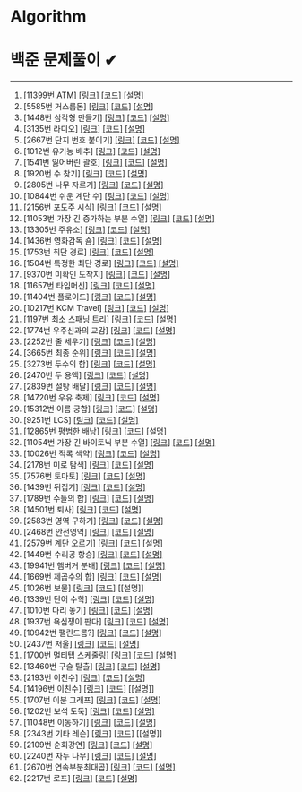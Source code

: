 # Algorithm
백준 문제풀이 ✔
======================


- - -
1.  [11399번 ATM] [[링크]](https://www.acmicpc.net/problem/11399)  [[코드]](https://github.com/jgyy4775/Algorithm/blob/main/code/11399.py) [[설명]](https://blog.naver.com/jgyy4775/222535895598)
2.  [5585번 거스름돈] [[링크]](https://www.acmicpc.net/problem/5585)  [[코드]](https://github.com/jgyy4775/Algorithm/blob/main/code/5585.py)  [[설명]](https://blog.naver.com/jgyy4775/222535911712)
3.  [1448번 삼각형 만들기] [[링크]](https://www.acmicpc.net/problem/1448)  [[코드]](https://github.com/jgyy4775/Algorithm/tree/main/code)  [[설명]](https://blog.naver.com/jgyy4775/222536041429)
4.  [3135번 라디오]  [[링크]](https://www.acmicpc.net/problem/3135)  [[코드]](https://github.com/jgyy4775/Algorithm/blob/main/code/3135.py)  [[설명]](https://blog.naver.com/jgyy4775/222536940311)
5.  [2667번 단지 번호 붙이기] [[링크]](https://www.acmicpc.net/problem/2667)  [[코드]](https://github.com/jgyy4775/Algorithm/blob/main/code/2667.py)  [[설명]](https://blog.naver.com/jgyy4775/222539159215)
6.  [1012번 유기농 배추] [[링크]](https://www.acmicpc.net/problem/1012)  [[코드]](https://github.com/jgyy4775/Algorithm/blob/main/code/1012.py)  [[설명]](https://blog.naver.com/jgyy4775/222539617471)
7.  [1541번 잃어버린 괄호] [[링크]](https://www.acmicpc.net/problem/1541)  [[코드]](https://github.com/jgyy4775/Algorithm/blob/main/code/1541.py)  [[설명]](https://blog.naver.com/jgyy4775/222541738965)
8.  [1920번 수 찾기] [[링크]](https://www.acmicpc.net/problem/1920)  [[코드]](https://github.com/jgyy4775/Algorithm/blob/main/code/1920.py)  [[설명]](https://blog.naver.com/jgyy4775/222543093003)
9.  [2805번 나무 자르기] [[링크]](https://www.acmicpc.net/problem/2805)  [[코드]](https://github.com/jgyy4775/Algorithm/blob/main/code/2805.py)  [[설명]](https://blog.naver.com/jgyy4775/222543169715)
10.  [10844번 쉬운 계단 수] [[링크]](https://www.acmicpc.net/problem/10844)  [[코드]](https://github.com/jgyy4775/Algorithm/blob/main/code/10844.py)  [[설명]](https://blog.naver.com/jgyy4775/222544321740)
11.  [2156번 포도주 시식] [[링크]](https://www.acmicpc.net/problem/2156)  [[코드]](https://github.com/jgyy4775/Algorithm/blob/main/code/2156.py)  [[설명]](https://blog.naver.com/jgyy4775/222545227752)
12.  [11053번 가장 긴 증가하는 부분 수열] [[링크]](https://www.acmicpc.net/problem/11053)  [[코드]](https://github.com/jgyy4775/Algorithm/blob/main/code/11053.py)  [[설명]](https://blog.naver.com/jgyy4775/222545285511)
13.  [13305번 주유소] [[링크]](https://www.acmicpc.net/problem/13305)  [[코드]](https://github.com/jgyy4775/Algorithm/blob/main/code/13305.py)  [[설명]](https://blog.naver.com/jgyy4775/222546979340)
14.  [1436번 영화감독 숌] [[링크]](https://www.acmicpc.net/problem/1436)  [[코드]](https://github.com/jgyy4775/Algorithm/blob/main/code/1436.py)  [[설명]](https://blog.naver.com/jgyy4775/222548037031)
15.  [1753번 최단 경로] [[링크]](https://www.acmicpc.net/problem/1753)  [[코드]](https://github.com/jgyy4775/Algorithm/blob/main/code/1753.py)  [[설명]](https://blog.naver.com/jgyy4775/222551427268)
16.  [1504번 특정한 최단 경로] [[링크]](https://www.acmicpc.net/problem/1504)  [[코드]](https://github.com/jgyy4775/Algorithm/blob/main/code/1504.py)  [[설명]](https://blog.naver.com/jgyy4775/222554236355)
17.  [9370번 미확인 도착지] [[링크]](https://www.acmicpc.net/problem/9370)  [[코드]](https://github.com/jgyy4775/Algorithm/blob/main/code/9370.py)  [[설명]](https://blog.naver.com/jgyy4775/222554544879)
18.  [11657번 타임머신] [[링크]](https://www.acmicpc.net/problem/11657)  [[코드]](https://github.com/jgyy4775/Algorithm/blob/main/code/11657.py)  [[설명]](https://blog.naver.com/jgyy4775/222555289256)
19.  [11404번 플로이드] [[링크]](https://www.acmicpc.net/problem/11404)  [[코드]](https://github.com/jgyy4775/Algorithm/blob/main/code/11404.py)  [[설명]](https://blog.naver.com/jgyy4775/222555328095)
20.  [10217번 KCM Travel] [[링크]](https://www.acmicpc.net/problem/10217)  [[코드]](https://github.com/jgyy4775/Algorithm/blob/main/code/10217.py)  [[설명]](https://blog.naver.com/jgyy4775/222555788026)
21.  [1197번 최소 스패닝 트리] [[링크]](https://www.acmicpc.net/problem/1197)  [[코드]](https://github.com/jgyy4775/Algorithm/blob/main/code/1197.py)  [[설명]](https://blog.naver.com/jgyy4775/222557509150)
22.  [1774번 우주신과의 교감] [[링크]](https://www.acmicpc.net/problem/1774)  [[코드]](https://github.com/jgyy4775/Algorithm/blob/main/code/1174.py)  [[설명]](https://blog.naver.com/jgyy4775/222557774551)
23.  [2252번 줄 세우기] [[링크]](https://www.acmicpc.net/problem/2252)  [[코드]](https://github.com/jgyy4775/Algorithm/blob/main/code/2252.py)  [[설명]](https://blog.naver.com/jgyy4775/222557819537)
24.  [3665번 최종 순위] [[링크]](https://www.acmicpc.net/problem/3665)  [[코드]](https://github.com/jgyy4775/Algorithm/blob/main/code/3665.py)  [[설명]](https://blog.naver.com/jgyy4775/222558434495)
25.  [3273번 두수의 합]  [[링크]](https://www.acmicpc.net/problem/3273)  [[코드]](https://github.com/jgyy4775/Algorithm/blob/main/code/3273.py)  [[설명]](https://blog.naver.com/jgyy4775/222558697139)
26.  [2470번 두 용액] [[링크]](https://www.acmicpc.net/problem/2470)  [[코드]](https://github.com/jgyy4775/Algorithm/blob/main/code/2470.py)  [[설명]](https://blog.naver.com/jgyy4775/222558766309)
27.  [2839번 설탕 배달] [[링크]](https://www.acmicpc.net/problem/2839)  [[코드]](https://github.com/jgyy4775/Algorithm/blob/main/code/2839.py)  [[설명]](https://blog.naver.com/jgyy4775/222559671671)
28.  [14720번 우유 축제] [[링크]](https://www.acmicpc.net/problem/14720)  [[코드]](https://github.com/jgyy4775/Algorithm/blob/main/code/14720.py)  [[설명]](https://blog.naver.com/jgyy4775/222560371669)
29.  [15312번 이름 궁합] [[링크]](https://www.acmicpc.net/problem/15312)  [[코드]](https://github.com/jgyy4775/Algorithm/blob/main/code/15312.py)  [[설명]](https://blog.naver.com/jgyy4775/222560563281)
30.  [9251번 LCS] [[링크]](https://www.acmicpc.net/problem/9251)  [[코드]](https://github.com/jgyy4775/Algorithm/blob/main/code/9251.py)  [[설명]](https://blog.naver.com/jgyy4775/222561302324)
31.  [12865번 평범한 배낭] [[링크]](https://www.acmicpc.net/problem/12865)  [[코드]](https://github.com/jgyy4775/Algorithm/blob/main/code/12865.py)  [[설명]](https://blog.naver.com/jgyy4775/222561995801)
32.  [11054번 가장 긴 바이토닉 부분 수열] [[링크]](https://www.acmicpc.net/problem/11054)  [[코드]](https://github.com/jgyy4775/Algorithm/blob/main/code/11054.py)  [[설명]](https://blog.naver.com/jgyy4775/222562185781)
33.  [10026번 적록 색약] [[링크]](https://www.acmicpc.net/problem/10026)  [[코드]](https://github.com/jgyy4775/Algorithm/blob/main/code/10026.py)  [[설명]](https://blog.naver.com/jgyy4775/222562410449)
34.  [2178번 미로 탐색]  [[링크]](https://www.acmicpc.net/problem/2178)  [[코드]](https://github.com/jgyy4775/Algorithm/blob/main/code/2178.py)  [[설명]](https://blog.naver.com/jgyy4775/222563262440)
35.  [7576번 토마토]  [[링크]](https://www.acmicpc.net/problem/7576)  [[코드]](https://github.com/jgyy4775/Algorithm/blob/main/code/7576.py)  [[설명]](https://blog.naver.com/jgyy4775/222563474220)
36.  [1439번 뒤집기]  [[링크]](https://www.acmicpc.net/problem/1439)  [[코드]](https://github.com/jgyy4775/Algorithm/blob/main/code/1439.py)  [[설명]](https://blog.naver.com/jgyy4775/222564144575)
37.  [1789번 수들의 합]  [[링크]](https://www.acmicpc.net/problem/1789)  [[코드]](https://github.com/jgyy4775/Algorithm/blob/main/code/1789.py)  [[설명]](https://blog.naver.com/jgyy4775/222564191903)
38.  [14501번 퇴사]  [[링크]](https://www.acmicpc.net/problem/14501)  [[코드]](https://github.com/jgyy4775/Algorithm/blob/main/code/14501.py)  [[설명]](https://blog.naver.com/jgyy4775/222564458273)
39.  [2583번 영역 구하기]  [[링크]](https://www.acmicpc.net/problem/2583)  [[코드]](https://github.com/jgyy4775/Algorithm/blob/main/code/2583.py)  [[설명]](https://blog.naver.com/jgyy4775/222565176838)
40.  [2468번 안전영역]  [[링크]](https://www.acmicpc.net/problem/2468)  [[코드]](https://github.com/jgyy4775/Algorithm/blob/main/code/2468.py)  [[설명]](https://blog.naver.com/jgyy4775/222565285758)
41.  [2579번 계단 오르기]  [[링크]](https://www.acmicpc.net/problem/2579)  [[코드]](https://github.com/jgyy4775/Algorithm/blob/main/code/2579.py)  [[설명]](https://blog.naver.com/jgyy4775/222565456840)
42.  [1449번 수리공 항승]  [[링크]](https://www.acmicpc.net/problem/1449)  [[코드]](https://github.com/jgyy4775/Algorithm/blob/main/code/1449.py)  [[설명]](https://blog.naver.com/jgyy4775/222566187398)
43.  [19941번 햄버거 분배]  [[링크]](https://www.acmicpc.net/problem/19941)  [[코드]](https://github.com/jgyy4775/Algorithm/blob/main/code/19941.py)  [[설명]](https://blog.naver.com/jgyy4775/222566241988)
44.  [1669번 제곱수의 합]  [[링크]](https://www.acmicpc.net/problem/1669)  [[코드]](https://github.com/jgyy4775/Algorithm/blob/main/code/1669.py)  [[설명]](https://blog.naver.com/jgyy4775/222566417802)
45.  [1026번 보물]  [[링크]](https://www.acmicpc.net/problem/1026)  [[코드]](https://github.com/jgyy4775/Algorithm/blob/main/code/1026.py)  [[설명]]
46.  [1339번 단어 수학]  [[링크]](https://www.acmicpc.net/problem/1339)  [[코드]](https://github.com/jgyy4775/Algorithm/blob/main/code/1339.py)  [[설명]](https://blog.naver.com/jgyy4775/222567830939)
47.  [1010번 다리 놓기]  [[링크]](https://www.acmicpc.net/problem/1010)  [[코드]](https://github.com/jgyy4775/Algorithm/blob/main/code/1010.py)  [[설명]](https://blog.naver.com/jgyy4775/222567995736)
48.  [1937번 욕심쟁이 판다]  [[링크]](https://www.acmicpc.net/problem/1937)  [[코드]](https://github.com/jgyy4775/Algorithm/blob/main/code/1937.py)  [[설명]](https://blog.naver.com/jgyy4775/222568968494)
49.  [10942번 팰린드롬?]  [[링크]](https://www.acmicpc.net/problem/10942)  [[코드]](https://github.com/jgyy4775/Algorithm/blob/main/code/10942.py)  [[설명]](https://blog.naver.com/jgyy4775/222569235626)
50.  [2437번 저울]  [[링크]](https://www.acmicpc.net/problem/2437)  [[코드]](https://github.com/jgyy4775/Algorithm/blob/main/code/2437.py)  [[설명]](https://blog.naver.com/jgyy4775/222569977680)
51.  [1700번 멀티탭 스케줄링]  [[링크]](https://www.acmicpc.net/problem/1700)  [[코드]](https://github.com/jgyy4775/Algorithm/blob/main/code/1700.py)  [[설명]](https://blog.naver.com/jgyy4775/222570223571)
52.  [13460번 구슬 탈출]  [[링크]](https://www.acmicpc.net/problem/13460)  [[코드]](https://github.com/jgyy4775/Algorithm/blob/main/code/13460.py)  [[설명]](https://blog.naver.com/jgyy4775/222571300030)
53.  [2193번 이친수]  [[링크]](https://www.acmicpc.net/problem/2193)  [[코드]](https://github.com/jgyy4775/Algorithm/blob/main/code/2193.py)  [[설명]](https://blog.naver.com/jgyy4775/222571339737)
54.  [14196번 이친수]  [[링크]](https://www.acmicpc.net/problem/14196)  [[코드]](https://github.com/jgyy4775/Algorithm/blob/main/code/14196.py)  [[설명]]
55.  [1707번 이분 그래프]  [[링크]](https://www.acmicpc.net/problem/1707)  [[코드]](https://github.com/jgyy4775/Algorithm/blob/main/code/1707.py)  [[설명]](https://blog.naver.com/jgyy4775/222572125945)
56.  [1202번 보석 도둑]  [[링크]](https://www.acmicpc.net/problem/1202)  [[코드]](https://github.com/jgyy4775/Algorithm/blob/main/code/1202.py)  [[설명]](https://blog.naver.com/jgyy4775/222572432966)
57.  [11048번 이동하기]  [[링크]](https://www.acmicpc.net/problem/11048)  [[코드]](https://github.com/jgyy4775/Algorithm/blob/main/code/11048.py)  [[설명]](https://blog.naver.com/jgyy4775/222574609103)
58.  [2343번 기타 레슨]  [[링크]](https://www.acmicpc.net/problem/2343)  [[코드]](https://github.com/jgyy4775/Algorithm/blob/main/code/2343.py)  [[설명]]
59.  [2109번 순회강연]  [[링크]](https://www.acmicpc.net/problem/2109)  [[코드]](https://github.com/jgyy4775/Algorithm/blob/main/code/2109.py)  [[설명]](https://blog.naver.com/jgyy4775/222575572404)
60.  [2240번 자두 나무]  [[링크]](https://www.acmicpc.net/problem/2240)  [[코드]](https://github.com/jgyy4775/Algorithm/blob/main/code/2240.py)  [[설명]](https://blog.naver.com/jgyy4775/222575863789)
61.  [2670번 연속부분최대곱]  [[링크]](https://www.acmicpc.net/problem/2670)  [[코드]](https://github.com/jgyy4775/Algorithm/blob/main/code/2670.py)  [[설명]](https://blog.naver.com/jgyy4775/222576862437)
62.  [2217번 로프]  [[링크]](https://www.acmicpc.net/problem/2217)  [[코드]](https://github.com/jgyy4775/Algorithm/blob/main/code/2217.py)  [[설명]](https://blog.naver.com/jgyy4775/222577729308)
